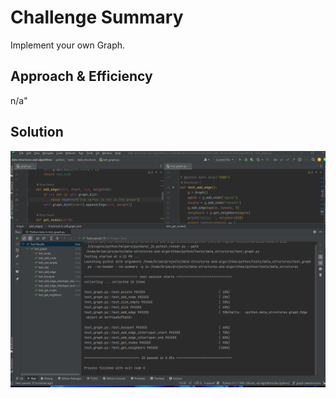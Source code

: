 # Challenge Summary
Implement your own Graph.

## Approach & Efficiency
<!-- What approach did you take? Why? What is the Big O space/time for this approach? -->

n/a"

## Solution
![tests_passing](tests_passing.png)
